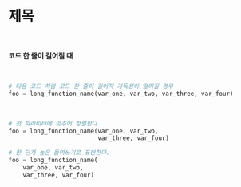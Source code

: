 # 제목

<br>

**코드 한 줄이 길어질 때**

<br>

```python
# 다음 코드 처럼 코드 한 줄이 길어져 가독성이 떨어질 경우
foo = long_function_name(var_one, var_two, var_three, var_four)
```

<br>

```python
# 첫 파라미터에 맞추어 정렬한다.
foo = long_function_name(var_one, var_two,
                         var_three, var_four)

# 한 단계 높은 들여쓰기로 표현한다.
foo = long_function_name(
    var_one, var_two,
    var_three, var_four)
```





